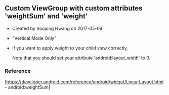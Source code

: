 ## Custom ViewGroup with custom attributes 'weightSum' and 'weight'

- Created by Soojong Hwang on 2017-05-04.

- "Vertical Mode Only"

- If you want to apply weight to your child view correctly, 

  Note that you should set your attribute 'android:layout_width' to 0.



### Reference

[https://developer.android.com/reference/android/widget/LinearLayout.html - android:weightSum]